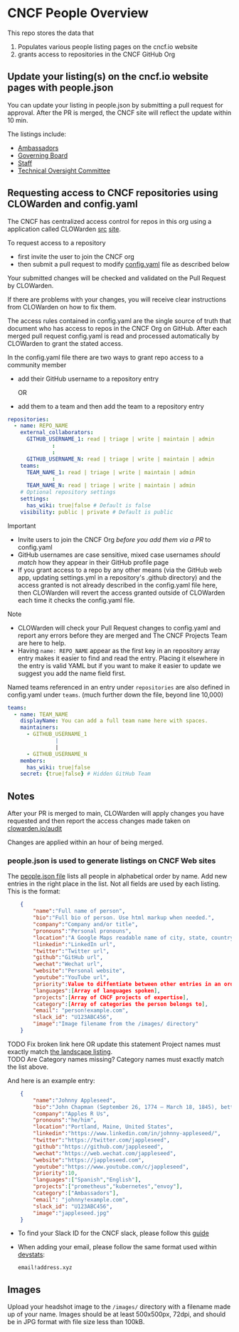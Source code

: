 # CNCF People Overview

This repo stores the data that

1. Populates various people listing pages on the cncf.io website
2. grants access to repositories in the CNCF GitHub Org

## Update your listing(s) on the cncf.io website pages with people.json

You can update your listing in people.json by submitting a pull request for approval. After the PR is merged, the CNCF site will reflect the update within 10 min.

The listings include:

- [Ambassadors](https://www.cncf.io/people/ambassadors/)
- [Governing Board](https://www.cncf.io/people/governing-board/)
- [Staff](https://www.cncf.io/people/staff/)
- [Technical Oversight Committee](https://www.cncf.io/people/technical-oversight-committee/)

## Requesting access to CNCF repositories using CLOWarden and config.yaml

The CNCF has centralized access control for repos in this org using a application called CLOWarden [src](https://github.com/cncf/clowarden) [site](https://clowarden.io/audit/).

To request access to a repository

- first invite the user to join the CNCF org
- then submit a pull request to modify [config.yaml](./config.yaml) file as described below

Your submitted changes will be checked and validated on the Pull Request by CLOWarden.

If there are problems with your changes, you will receive clear instructions from CLOWarden on how to fix them.

The access rules contained in config.yaml are the single source of truth that document who has access to repos in the CNCF Org on GitHub.
After each merged pull request config.yaml is read and processed automatically by CLOWarden to grant the stated access.

In the config.yaml file there are two ways to grant repo access to a community member

- add their GitHub username to a repository entry
  
  OR

- add them to a team and then add the team to a repository entry

```yaml
repositories:
  - name: REPO_NAME
    external_collaborators:
      GITHUB_USERNAME_1: read | triage | write | maintain | admin
              :
              :
      GITHUB_USERNAME_N: read | triage | write | maintain | admin
    teams:
      TEAM_NAME_1: read | triage | write | maintain | admin
              :
      TEAM_NAME_N: read | triage | write | maintain | admin
    # Optional repository settings
    settings:
      has_wiki: true|false # Default is false
    visibility: public | private # Default is public
```

> [!IMPORTANT]
>
> - Invite users to join the CNCF Org *before you add them via a PR* to config.yaml
> - GitHub usernames are case sensitive, mixed case usernames *should match* how they appear in their GitHub profile page
> - If you grant access to a repo by any other means (via the GitHub web app, updating settings.yml in a repository's .github directory) and the access granted is not already described in the config.yaml file here, then CLOWarden will revert the access granted outside of CLOWarden each time it checks the config.yaml file.

> [!NOTE]
>
> - CLOWarden will check your Pull Request changes to config.yaml and report any errors before they are merged and The CNCF Projects Team are here to help.
> - Having ```name: REPO_NAME``` appear as the first key in an repository array entry makes it easier to find and read the entry. Placing it elsewhere in the entry is valid YAML but if you want to make it easier to update we suggest you add the name field first.

Named teams referenced in an entry under ```repositories``` are also defined in config.yaml under ```teams```. (much further down the file, beyond line 10,000)

```yaml
teams:
  - name: TEAM_NAME
    displayName: You can add a full team name here with spaces.
    maintainers:
      - GITHUB_USERNAME_1
               |
               |
      - GITHUB_USERNAME_N
    members:
      has_wiki: true|false
    secret: {true|false} # Hidden GitHub Team
```

## Notes

After your PR is merged to main, CLOWarden will apply changes you have requested and then report the access changes made taken on [clowarden.io/audit](https://clowarden.io/audit/?page=1)

Changes are applied within an hour of being merged.

### people.json is used to generate listings on CNCF Web sites

The [people.json file](https://github.com/cncf/people/blob/main/people.json) lists all people in alphabetical order by name.  Add new entries in the right place in the list.  Not all fields are used by each listing.  This is the format:

```json
    {
        "name":"Full name of person",
        "bio":"Full bio of person. Use html markup when needed.",
        "company":"Company and/or title",
        "pronouns":"Personal pronouns",
        "location":"A Google Maps readable name of city, state, country",
        "linkedin":"LinkedIn url",
        "twitter":"Twitter url",
        "github":"GitHub url",
        "wechat":"Wechat url",
        "website":"Personal website",
        "youtube":"YouTube url",
        "priority":Value to diffentiate between other entries in an ordered list; omit this entry in most cases,
        "languages":[Array of languages spoken],
        "projects":[Array of CNCF projects of expertise],
        "category":[Array of categories the person belongs to],
        "email": "person!example.com",
        "slack_id": "U123ABC456",
        "image":"Image filename from the /images/ directory"
    }
```

TODO Fix broken link here OR update this statement
Project names must exactly match [the landscape listing](https://landscape.cncf.io/card-mode?project=hosted).  
TODO Are Category names missing?
Category names must exactly match the list above.

And here is an example entry:

```json
    {
        "name":"Johnny Appleseed",
        "bio":"John Chapman (September 26, 1774 – March 18, 1845), better known as Johnny Appleseed, was an American pioneer nurseryman who introduced apple trees to large parts of <a href='https://en.wikipedia.org/wiki/Pennsylvania'>Pennsylvania</a>, Ohio, Indiana, Illinois and Ontario, as well as the northern counties of present-day West Virginia.",
        "company":"Apples R Us",
        "pronouns":"he/him",
        "location":"Portland, Maine, United States",
        "linkedin":"https://www.linkedin.com/in/johnny-appleseed/",
        "twitter":"https://twitter.com/jappleseed",
        "github":"https://github.com/jappleseed",
        "wechat":"https://web.wechat.com/jappleseed",
        "website":"https://jappleseed.com",
        "youtube":"https://www.youtube.com/c/jappleseed",
        "priority":10,
        "languages":["Spanish","English"],
        "projects":["prometheus","kubernetes","envoy"],
        "category":["Ambassadors"],
        "email": "johnny!example.com",
        "slack_id": "U123ABC456",
        "image":"jappleseed.jpg"
    }
```

- To find your Slack ID for the CNCF slack, please follow this [guide](https://slack.com/intl/en-ie/help/articles/221769328-Locate-your-Slack-URL-or-ID)
- When adding your email, please follow the same format used within [devstats](https://github.com/cncf/devstats):

  ```shell
  email!address.xyz
  ```

## Images

Upload your headshot image to the `/images/` directory with a filename made up of your name.  Images should be at least 500x500px, 72dpi, and should be in JPG format with file size less than 100kB.
